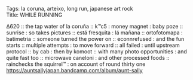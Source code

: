 Tags: la coruna, arteixo, long run, japanese art rock    
Title: WHILE RUNNING
  
∆620 :: the tap water of la coruña :: k™c5 : money magnet : baby poze :: sunrise : so takes pictures :: está fresquita : lá mañana :: ortofotomapa : batimetria :: someone turned the power on :: econnrefused : and the fun starts :: multiple attempts : to move forward :: all failed : until upstream protocol :: by cab : then by komoot :: with many photo opportunities : and quite fast too :: microwave caneloni : and other processed foods :: rainchecks the squirrel™ : on account of round thirty one  
<https://auntsallyjapan.bandcamp.com/album/aunt-sally>  
